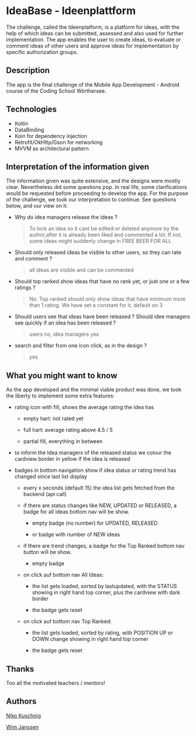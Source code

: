 # IdeaBase - Ideenplattform

The challenge, called the Ideenplatform, is a platform for ideas, with the help of which ideas
can be submitted, assessed and also used for further implementation. The app enables the user to create ideas, to evaluate or comment ideas of other users
and approve ideas for implementation by specific authorization groups.

## Description

The app is the final challenge of the Mobile App Development - Android course of the Coding School Wörthersee.

## Technologies

* Kotlin
* DataBinding
* Koin for dependency injection
* Retrofit/OkHttp/Gson for networking
* MVVM as architectural pattern

## Interpretation of the information given

The information given was quite extensive, and the designs were mostly clear. Nevertheless did some questions pop.
In real life, some clarifications would be requested before proceeding to develop the app. For the purpose of the challenge, we took our interpretation to continue.
See questions below, and our view on it:

* Why do idea managers release the ideas ?
  > To lock an idea so it cant be edited or deleted anymore by the author,after it is already been liked and commented a lot. If not, some ideas might suddenly change in FREE BEER FOR ALL

* Should only released ideas be visible to other users, so they can rate and comment ?

  > all ideas are visible and can be commented

* Should top ranked show ideas that have no rank yet, or just one or a few ratings ?

  > No. Top ranked should only show ideas that have minimum more than 1 rating. We have set a constant for it, default on 3

* Should users see that ideas have been released ? Should idee managers see quickly if an idea has been released ?

  > users no, idea managers yes

* search and filter from one icon click, as in the design ?

  > yes

## What you might want to know

As the app developed and the minimal viable product was done, we took the liberty to implement some extra features:

* rating icon with fill, shows the average rating the idea has

  * empty hart: not rated yet

  * full hart: average rating above 4.5 / 5

  * partial fill, everything in between


* to inform the Idea managers of the released status we colour the cardview border in yellow if the idea is released

* badges in bottom navigation show if idea status or rating trend has changed since last list display
  * every x seconds (default 15) the idea list gets fetched from the backend (api call)

  * if there are status changes like NEW, UPDATED or RELEASED, a badge for all ideas bottom nav will be show.

    * empty badge (no number) for UPDATED, RELEASED

    * or badge with number of NEW ideas

  * if there are trend changes, a badge for the Top Ranked bottom nav button will be show.

    * empty badge

  * on click auf bottom nav All Ideas:

    * the list gets loaded, sorted by lastupdated, with the STATUS showing in right hand top corner, plus the cardview with dark border

    * the badge gets reset

  * on click auf bottom nav Top Ranked:

    * the list gets loaded, sorted by rating, with POSITION UP or DOWN change showing in right hand top corner

    * the badge gets reset

## Thanks

Too all the motivated teachers / mentors!

## Authors

[Niko Kuschnig](https://gitlab.tailored-apps.com/codingschool_nkuschnig)

[Wim Janssen](https://gitlab.tailored-apps.com/codingschool_wjanssen)